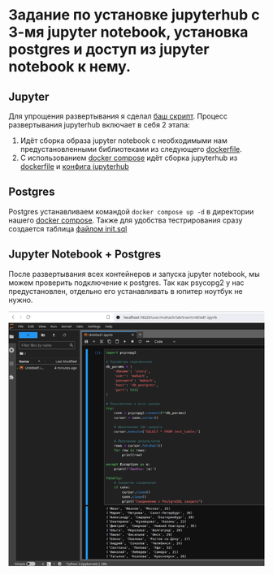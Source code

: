 # Задание по установке jupyterhub с 3-мя jupyter notebook, установка postgres и доступ из jupyter notebook к нему.


## Jupyter
Для упрощения развертывания я сделал [баш скрипт](jupyterhub/deploy.sh).
Процесс развертывания jupyterhub включает в себя 2 этапа:
1. Идёт сборка образа jupyter notebook с необходимыми нам предустановленными библиотеками из следующего [dockerfile](jupyterhub/dockerfile.notebook).
2. С использованием [docker compose](jupyterhub/docker-compose.yml) идёт сборка jupyterhub из [dockerfile](jupyterhub/dockerfile) и [конфига jupyterhub](jupyterhub/config/jupyterhub_config.py)



## Postgres
Postgres устанавливаем командой `docker compose up -d` в директории нашего [docker compose](postgres/docker-compose.yml). Также для удобства тестрирования сразу создается таблица [файлом init.sql](postgres/init.sql)


## Jupyter Notebook + Postgres
После развертывания всех контейнеров и запуска jupyter notebook, мы можем проверить подключение к postgres. Так как psycopg2 у нас предустановлен, отдельно его устанавливать в юпитер ноутбук не нужно.

![sql](img/jupyter-notebook.png)
